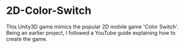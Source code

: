 # 2D-Color-Switch
This Unity3D game mimics the popular 2D mobile game 'Color Switch'. Being an earlier project, I followed a YouTube guide explaining how to create the game.
